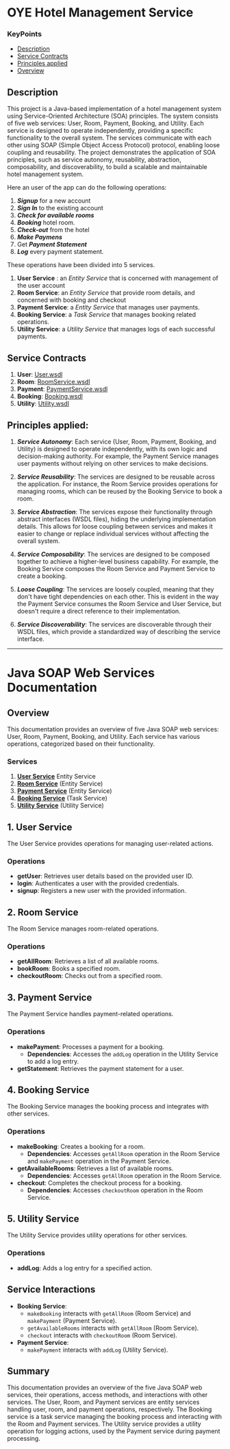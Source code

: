 # OYE Hotel Management Service

### KeyPoints
- [Description](#description)
- [Service Contracts](#service-contracts)
- [Principles applied](#principles-applied)
- [Overview](#overview)



## Description
This project is a Java-based implementation of a hotel management system using Service-Oriented Architecture (SOA) principles. The system consists of five web services: User, Room, Payment, Booking, and Utility. Each service is designed to operate independently, providing a specific functionality to the overall system. The services communicate with each other using SOAP (Simple Object Access Protocol) protocol, enabling loose coupling and reusability. The project demonstrates the application of SOA principles, such as service autonomy, reusability, abstraction, composability, and discoverability, to build a scalable and maintainable hotel management system.

Here an user of the app can do the following operations:
1. ***Signup*** for a new account
2. ***Sign In*** to the existing account
3. ***Check for available rooms*** 
4. ***Booking*** hotel room.
5. ***Check-out*** from the hotel
6. ***Make Paymens***
7. Get ***Payment Statement***
8. ***Log*** every payment statement.


These operations have been divided into 5 services.
1. **User Service** : an *Entity Service* that is concerned with management of the user account
2. **Room Service**: an *Entity Service* that provide room details, and concerned with booking and checkout
3. **Payment Service**: a *Entity Service* that manages user payments.
4. **Booking Service**: a *Task Service* that manages booking related operations.
5. **Utility Service**: a *Utility Service* that manages logs of each successful payments.

## Service Contracts
1. **User**: [User.wsdl](http://localhost:8081/wsdlfirst/user.wsdl)
2. **Room**: [RoomService.wsdl](http://localhost:8082/wsdlfirst/roomservice.wsdl)
3. **Payment**: [PaymentService.wsdl](http://localhost:8084/wsdlfirst/paymentservice.wsdl)
4. **Booking**: [Booking.wsdl](http://localhost:8083/wsdlfirst/booking.wsdl)
5. **Utility**: [Utility.wsdl](http://localhost:8085/wsdlfirst/utility.wsdl)


## Principles applied: 
1. ***Service Autonomy***:
Each service (User, Room, Payment, Booking, and Utility) is designed to operate independently, with its own logic and decision-making authority. For example, the Payment Service manages user payments without relying on other services to make decisions.

2. ***Service Reusability***:
The services are designed to be reusable across the application. For instance, the Room Service provides operations for managing rooms, which can be reused by the Booking Service to book a room.

3. ***Service Abstraction***:
The services expose their functionality through abstract interfaces (WSDL files), hiding the underlying implementation details. This allows for loose coupling between services and makes it easier to change or replace individual services without affecting the overall system.

4. ***Service Composability***:
The services are designed to be composed together to achieve a higher-level business capability. For example, the Booking Service composes the Room Service and Payment Service to create a booking.

5. ***Loose Coupling***:
The services are loosely coupled, meaning that they don't have tight dependencies on each other. This is evident in the way the Payment Service consumes the Room Service and User Service, but doesn't require a direct reference to their implementation.

6. ***Service Discoverability***:
The services are discoverable through their WSDL files, which provide a standardized way of describing the service interface.


-------------------------------------------------------------------------------------------
# Java SOAP Web Services Documentation

## Overview
This documentation provides an overview of five Java SOAP web services: User, Room, Payment, Booking, and Utility. Each service has various operations, categorized based on their functionality. 

### Services
1. [**User Service**](#1-user-service) Entity Service
2. [**Room Service**](#2-room-service) (Entity Service)
3. [**Payment Service**](#3-payment-service) (Entity Service)
4. [**Booking Service**](#4-booking-service) (Task Service)
5. [**Utility Service**](#5-utility-service) (Utility Service)

## 1. User Service
The User Service provides operations for managing user-related actions. 

### Operations
- **getUser**: Retrieves user details based on the provided user ID.
- **login**: Authenticates a user with the provided credentials.
- **signup**: Registers a new user with the provided information.

## 2. Room Service
The Room Service manages room-related operations.

### Operations
- **getAllRoom**: Retrieves a list of all available rooms.
- **bookRoom**: Books a specified room.
- **checkoutRoom**: Checks out from a specified room.

## 3. Payment Service
The Payment Service handles payment-related operations.

### Operations
- **makePayment**: Processes a payment for a booking.
  - **Dependencies**: Accesses the `addLog` operation in the Utility Service to add a log entry.
- **getStatement**: Retrieves the payment statement for a user.

## 4. Booking Service
The Booking Service manages the booking process and integrates with other services.

### Operations
- **makeBooking**: Creates a booking for a room.
  - **Dependencies**: Accesses `getAllRoom` operation in the Room Service and `makePayment` operation in the Payment Service.
- **getAvailableRooms**: Retrieves a list of available rooms.
  - **Dependencies**: Accesses `getAllRoom` operation in the Room Service.
- **checkout**: Completes the checkout process for a booking.
  - **Dependencies**: Accesses `checkoutRoom` operation in the Room Service.

## 5. Utility Service
The Utility Service provides utility operations for other services.

### Operations
- **addLog**: Adds a log entry for a specified action.

## Service Interactions
- **Booking Service**:
  - `makeBooking` interacts with `getAllRoom` (Room Service) and `makePayment` (Payment Service).
  - `getAvailableRooms` interacts with `getAllRoom` (Room Service).
  - `checkout` interacts with `checkoutRoom` (Room Service).
- **Payment Service**:
  - `makePayment` interacts with `addLog` (Utility Service).

## Summary
This documentation provides an overview of the five Java SOAP web services, their operations, access methods, and interactions with other services. The User, Room, and Payment services are entity services handling user, room, and payment operations, respectively. The Booking service is a task service managing the booking process and interacting with the Room and Payment services. The Utility service provides a utility operation for logging actions, used by the Payment service during payment processing.
